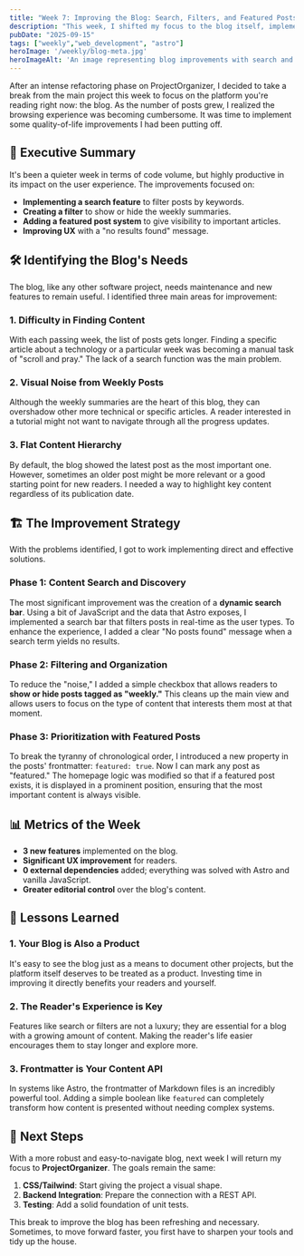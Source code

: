 ```yaml
---
title: "Week 7: Improving the Blog: Search, Filters, and Featured Posts"
description: "This week, I shifted my focus to the blog itself, implementing key features like a dynamic search, content filters, and a featured post system to enhance the reader experience."
pubDate: "2025-09-15"
tags: ["weekly","web_development", "astro"]
heroImage: '/weekly/blog-meta.jpg'
heroImageAlt: 'An image representing blog improvements with search and filter icons'
---
```


After an intense refactoring phase on ProjectOrganizer, I decided to take a break from the main project this week to focus on the platform you're reading right now: the blog. As the number of posts grew, I realized the browsing experience was becoming cumbersome. It was time to implement some quality-of-life improvements I had been putting off.

## 🚀 Executive Summary

It's been a quieter week in terms of code volume, but highly productive in its impact on the user experience. The improvements focused on:

- **Implementing a search feature** to filter posts by keywords.
- **Creating a filter** to show or hide the weekly summaries.
- **Adding a featured post system** to give visibility to important articles.
- **Improving UX** with a "no results found" message.

## 🛠️ Identifying the Blog's Needs

The blog, like any other software project, needs maintenance and new features to remain useful. I identified three main areas for improvement:

### 1. Difficulty in Finding Content

With each passing week, the list of posts gets longer. Finding a specific article about a technology or a particular week was becoming a manual task of "scroll and pray." The lack of a search function was the main problem.

### 2. Visual Noise from Weekly Posts

Although the weekly summaries are the heart of this blog, they can overshadow other more technical or specific articles. A reader interested in a tutorial might not want to navigate through all the progress updates.

### 3. Flat Content Hierarchy

By default, the blog showed the latest post as the most important one. However, sometimes an older post might be more relevant or a good starting point for new readers. I needed a way to highlight key content regardless of its publication date.

## 🏗️ The Improvement Strategy

With the problems identified, I got to work implementing direct and effective solutions.

### Phase 1: Content Search and Discovery

The most significant improvement was the creation of a **dynamic search bar**. Using a bit of JavaScript and the data that Astro exposes, I implemented a search bar that filters posts in real-time as the user types. To enhance the experience, I added a clear "No posts found" message when a search term yields no results.

### Phase 2: Filtering and Organization

To reduce the "noise," I added a simple checkbox that allows readers to **show or hide posts tagged as "weekly."** This cleans up the main view and allows users to focus on the type of content that interests them most at that moment.

### Phase 3: Prioritization with Featured Posts

To break the tyranny of chronological order, I introduced a new property in the posts' frontmatter: `featured: true`. Now I can mark any post as "featured." The homepage logic was modified so that if a featured post exists, it is displayed in a prominent position, ensuring that the most important content is always visible.

## 📊 Metrics of the Week

- **3 new features** implemented on the blog.
- **Significant UX improvement** for readers.
- **0 external dependencies** added; everything was solved with Astro and vanilla JavaScript.
- **Greater editorial control** over the blog's content.

## 🎯 Lessons Learned

### 1. Your Blog is Also a Product

It's easy to see the blog just as a means to document other projects, but the platform itself deserves to be treated as a product. Investing time in improving it directly benefits your readers and yourself.

### 2. The Reader's Experience is Key

Features like search or filters are not a luxury; they are essential for a blog with a growing amount of content. Making the reader's life easier encourages them to stay longer and explore more.

### 3. Frontmatter is Your Content API

In systems like Astro, the frontmatter of Markdown files is an incredibly powerful tool. Adding a simple boolean like `featured` can completely transform how content is presented without needing complex systems.

## 🚀 Next Steps

With a more robust and easy-to-navigate blog, next week I will return my focus to **ProjectOrganizer**. The goals remain the same:

1. **CSS/Tailwind**: Start giving the project a visual shape.
2. **Backend Integration**: Prepare the connection with a REST API.
3. **Testing**: Add a solid foundation of unit tests.

This break to improve the blog has been refreshing and necessary. Sometimes, to move forward faster, you first have to sharpen your tools and tidy up the house.
